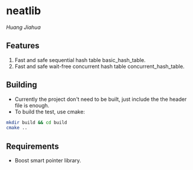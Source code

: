 # neatlib

*Huang Jiahua*

## Features
1. Fast and safe sequential hash table basic_hash_table.
2. Fast and safe wait-free concurrent hash table concurrent_hash_table.

## Building
- Currently the project don't need to be built, just include the the header file is enough.
- To build the test, use cmake:

```bash
mkdir build && cd build
cmake ..
```

## Requirements
- Boost smart pointer library.